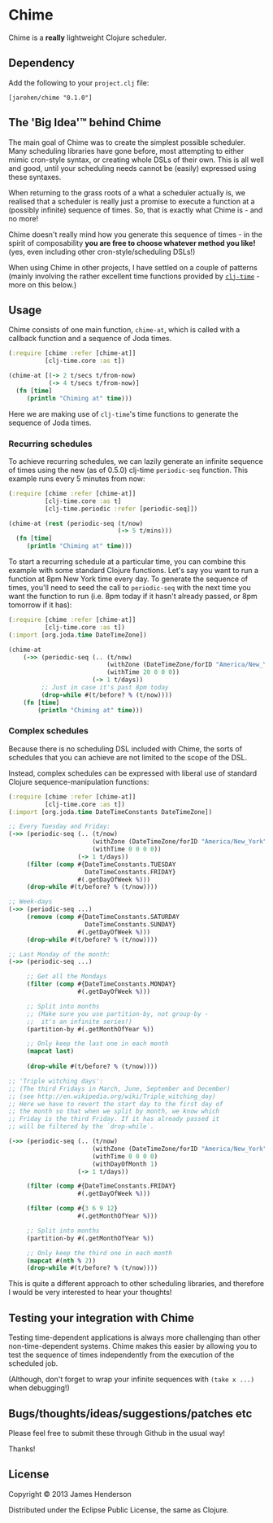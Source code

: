# Chime

Chime is a **really** lightweight Clojure scheduler.

## Dependency

Add the following to your `project.clj` file:

	[jarohen/chime "0.1.0"]


## The **'Big Idea'**&trade; behind Chime

The main goal of Chime was to create the simplest possible
scheduler. Many scheduling libraries have gone before, most attempting
to either mimic cron-style syntax, or creating whole DSLs of their
own. This is all well and good, until your scheduling needs cannot be
(easily) expressed using these syntaxes.

When returning to the grass roots of a what a scheduler actually is,
we realised that a scheduler is really just a promise to execute a
function at a (possibly infinite) sequence of times. So, that is
exactly what Chime is - and no more!

Chime doesn't really mind how you generate this sequence of times - in
the spirit of composability **you are free to choose whatever method
you like!** (yes, even including other cron-style/scheduling DSLs!)

When using Chime in other projects, I have settled on a couple of
patterns (mainly involving the rather excellent time functions
provided by [`clj-time`][1] - more on this below.)

[1]: https://github.com/clj-time/clj-time

## Usage

Chime consists of one main function, `chime-at`, which is called with
a callback function and a sequence of Joda times.

```clojure
(:require [chime :refer [chime-at]]
          [clj-time.core :as t])

(chime-at [(-> 2 t/secs t/from-now)
           (-> 4 t/secs t/from-now)]
  (fn [time]
     (println "Chiming at" time)))

```

Here we are making use of `clj-time`'s time functions to generate the
sequence of Joda times. 

### Recurring schedules

To achieve recurring schedules, we can lazily generate an infinite
sequence of times using the new (as of 0.5.0) clj-time `periodic-seq`
function. This example runs every 5 minutes from now:

```clojure
(:require [chime :refer [chime-at]]
          [clj-time.core :as t]
		  [clj-time.periodic :refer [periodic-seq]])

(chime-at (rest (periodic-seq (t/now) 
                              (-> 5 t/mins)))
  (fn [time]
     (println "Chiming at" time)))
```

To start a recurring schedule at a particular time, you can combine
this example with some standard Clojure functions. Let's say you want
to run a function at 8pm New York time every day. To generate the
sequence of times, you'll need to seed the call to `periodic-seq` with
the next time you want the function to run (i.e. 8pm today if it
hasn't already passed, or 8pm tomorrow if it has):

```clojure
(:require [chime :refer [chime-at]]
          [clj-time.core :as t])
(:import [org.joda.time DateTimeZone])

(chime-at 
	(->> (periodic-seq (.. (t/now)
	                       (withZone (DateTimeZone/forID "America/New_York"))
                           (withTime 20 0 0 0))
                       (-> 1 t/days))
         ;; Just in case it's past 8pm today
         (drop-while #(t/before? % (t/now))))
    (fn [time]
		(println "Chiming at" time)))
```

### Complex schedules

Because there is no scheduling DSL included with Chime, the sorts of
schedules that you can achieve are not limited to the scope of the
DSL.

Instead, complex schedules can be expressed with liberal use of
standard Clojure sequence-manipulation functions:

```clojure
(:require [chime :refer [chime-at]]
          [clj-time.core :as t])
(:import [org.joda.time DateTimeConstants DateTimeZone])

;; Every Tuesday and Friday:
(->> (periodic-seq (.. (t/now)
                       (withZone (DateTimeZone/forID "America/New_York"))
                       (withTime 0 0 0 0))
                   (-> 1 t/days))
     (filter (comp #{DateTimeConstants.TUESDAY
	                 DateTimeConstants.FRIDAY}
				   #(.getDayOfWeek %)))
     (drop-while #(t/before? % (t/now))))

;; Week-days
(->> (periodic-seq ...)
     (remove (comp #{DateTimeConstants.SATURDAY
	                 DateTimeConstants.SUNDAY}
				   #(.getDayOfWeek %)))
     (drop-while #(t/before? % (t/now))))

;; Last Monday of the month:
(->> (periodic-seq ...)

     ;; Get all the Mondays					   
     (filter (comp #{DateTimeConstants.MONDAY}
				   #(.getDayOfWeek %)))

     ;; Split into months
	 ;; (Make sure you use partition-by, not group-by - 
	 ;;  it's an infinite series!)
     (partition-by #(.getMonthOfYear %))

     ;; Only keep the last one in each month
	 (mapcat last)
	 
	 (drop-while #(t/before? % (t/now))))

;; 'Triple witching days':
;; (The third Fridays in March, June, September and December)
;; (see http://en.wikipedia.org/wiki/Triple_witching_day)
;; Here we have to revert the start day to the first day of 
;; the month so that when we split by month, we know which 
;; Friday is the third Friday. If it has already passed it 
;; will be filtered by the `drop-while`.

(->> (periodic-seq (.. (t/now)
                       (withZone (DateTimeZone/forID "America/New_York"))
                       (withTime 0 0 0 0)
					   (withDayOfMonth 1)
                   (-> 1 t/days))

     (filter (comp #{DateTimeConstants.FRIDAY}
				   #(.getDayOfWeek %)))

     (filter (comp #{3 6 9 12}
				   #(.getMonthOfYear %)))

     ;; Split into months
     (partition-by #(.getMonthOfYear %))

     ;; Only keep the third one in each month
	 (mapcat #(nth % 2))
	 (drop-while #(t/before? % (t/now))))
```

This is quite a different approach to other scheduling libraries, and
therefore I would be very interested to hear your thoughts!

## Testing your integration with Chime

Testing time-dependent applications is always more challenging than
other non-time-dependent systems. Chime makes this easier by allowing
you to test the sequence of times independently from the execution of
the scheduled job.

(Although, don't forget to wrap your infinite sequences with `(take x
...)` when debugging!)

## Bugs/thoughts/ideas/suggestions/patches etc

Please feel free to submit these through Github in the usual way!

Thanks!

## License

Copyright © 2013 James Henderson

Distributed under the Eclipse Public License, the same as Clojure.
